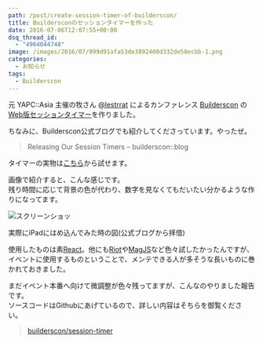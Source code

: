 ```yaml
---
path: /post/create-session-timer-of-builderscon/
title: Buildersconのセッションタイマーを作った
date: 2016-07-06T12:07:55+00:00
dsq_thread_id:
  - "4964044748"
image: /images/2016/07/099d91afa53de3892408d332de58ecbb-1.png
categories:
  - お知らせ
tags:
  - Builderscon
---
```

元 YAPC::Asia 主催の牧さん [@lestrrat](https://twitter.com/lestrrat) によるカンファレンス [Builderscon](http://builderscon.io/) の[Web版セッションタイマー](http://web.timer.builderscon.io/)を作りました。

<!--more-->

ちなみに、Builderscon公式ブログでも紹介してくださっています。やったぜ。

> <span class="removed_link" title="http://blog.builderscon.io/builderscon/2016/06/27/session-timer.html">Releasing Our Session Timers – builderscon::blog</span>

タイマーの実物は[こちら](http://web.timer.builderscon.io/)から試せます。

画像で紹介すると、こんな感じです。  
残り時間に応じて背景の色が代わり、数字を見なくてもだいたい分かるような作りになってます。


![スクリーンショッ](/images/2016/07/099d91afa53de3892408d332de58ecbb.png)



実際にiPadにはめ込んでみた時の図(公式ブログから拝借)

使用したものは素[React](https://facebook.github.io/react/)。他にも[Riot](http://riotjs.com/)や[MagJS](https://github.com/magnumjs/mag.js/)など色々試したかったんですが、  
イベントに使用するものということで、メンテできる人が多そうな長いものに巻かれておきました。

まだイベント本番へ向けて微調整が色々残ってますが、こんなのやりました報告です。  
ソースコードはGithubにあげているので、詳しい内容はそちらを御覧ください。

> [builderscon/session-timer](https://github.com/builderscon/session-timer)
